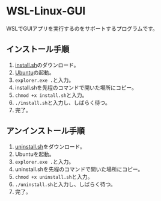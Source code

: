 # WSL-Linux-GUI
WSLでGUIアプリを実行するのをサポートするプログラムです。
## インストール手順
1. [install.sh](install.sh)のダウンロード。
2. [Ubuntu](https://apps.microsoft.com/detail/9pdxgncfsczv?hl=ja-jp&gl=US)の起動。
3. `explorer.exe .`と入力。
4. install.shを先程のコマンドで開いた場所にコピー。
5. `chmod +x install.sh`と入力。
6. `./install.sh`と入力し、しばらく待つ。
7. 完了。
## アンインストール手順
1. [uninstall.sh](uninstall.sh)をダウンロード。
2. Ubuntuを起動。
3. `explorer.exe .`と入力。
4. uninstall.shを先程のコマンドで開いた場所にコピー。
5. `chmod +x uninstall.sh`と入力。
6. `./uninstall.sh`と入力し、しばらく待つ。
7. 完了。
